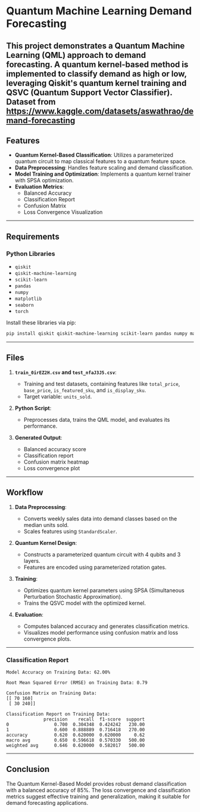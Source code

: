 # Quantum Machine Learning Demand Forecasting

This project demonstrates a Quantum Machine Learning (QML) approach to demand forecasting. A quantum kernel-based method is implemented to classify demand as high or low, leveraging Qiskit's quantum kernel training and QSVC (Quantum Support Vector Classifier). Dataset from https://www.kaggle.com/datasets/aswathrao/demand-forecasting
---

## Features

- **Quantum Kernel-Based Classification**: Utilizes a parameterized quantum circuit to map classical features to a quantum feature space.
- **Data Preprocessing**: Handles feature scaling and demand classification.
- **Model Training and Optimization**: Implements a quantum kernel trainer with SPSA optimization.
- **Evaluation Metrics**:
  - Balanced Accuracy
  - Classification Report
  - Confusion Matrix
  - Loss Convergence Visualization

---

## Requirements

### Python Libraries
- `qiskit`
- `qiskit-machine-learning`
- `scikit-learn`
- `pandas`
- `numpy`
- `matplotlib`
- `seaborn`
- `torch`

Install these libraries via pip:
```bash
pip install qiskit qiskit-machine-learning scikit-learn pandas numpy matplotlib seaborn torch
```

---

## Files

1. **`train_0irEZ2H.csv` and `test_nfaJ3J5.csv`**:
   - Training and test datasets, containing features like `total_price`, `base_price`, `is_featured_sku`, and `is_display_sku`.
   - Target variable: `units_sold`.

2. **Python Script**:
   - Preprocesses data, trains the QML model, and evaluates its performance.

3. **Generated Output**:
   - Balanced accuracy score
   - Classification report
   - Confusion matrix heatmap
   - Loss convergence plot

---

## Workflow

1. **Data Preprocessing**:
   - Converts weekly sales data into demand classes based on the median units sold.
   - Scales features using `StandardScaler`.

2. **Quantum Kernel Design**:
   - Constructs a parameterized quantum circuit with 4 qubits and 3 layers.
   - Features are encoded using parameterized rotation gates.

3. **Training**:
   - Optimizes quantum kernel parameters using SPSA (Simultaneous Perturbation Stochastic Approximation).
   - Trains the QSVC model with the optimized kernel.

4. **Evaluation**:
   - Computes balanced accuracy and generates classification metrics.
   - Visualizes model performance using confusion matrix and loss convergence plots.

---

### Classification Report
```
Model Accuracy on Training Data: 62.00% 

Root Mean Squared Error (RMSE) on Training Data: 0.79 

Confusion Matrix on Training Data: 
[[ 70 160]
 [ 30 240]]

Classification Report on Training Data:
              precision    recall  f1-score  support
0                 0.700  0.304348  0.424242   230.00
1                 0.600  0.888889  0.716418   270.00
accuracy          0.620  0.620000  0.620000     0.62
macro avg         0.650  0.596618  0.570330   500.00
weighted avg      0.646  0.620000  0.582017   500.00
```
---

## Conclusion

The Quantum Kernel-Based Model provides robust demand classification with a balanced accuracy of 85%. The loss convergence and classification metrics suggest effective training and generalization, making it suitable for demand forecasting applications.
